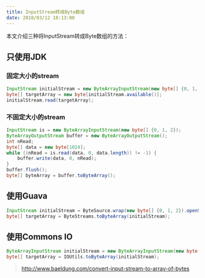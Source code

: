 ```yaml
---
title: InputStream转成Byte数组
date: 2018/03/12 18:13:00
---
```


本文介绍三种将InputStream转成Byte数组的方法：

## 只使用JDK

### 固定大小的stream

```java
InputStream initialStream = new ByteArrayInputStream(new byte[] {0, 1, 2});
byte[] targetArray = new byte[initialStream.available()];
initialStream.read(targetArray);
```

### 不固定大小的stream

```java
InputStream is = new ByteArrayInputStream(new byte[] {0, 1, 2});
ByteArrayOutputStream buffer = new ByteArrayOutputStream();
int nRead;
byte[] data = new byte[1024];
while ((nRead = is.read(data, 0, data.length)) != -1) {
    buffer.write(data, 0, nRead);
}
buffer.flush();
byte[] byteArray = buffer.toByteArray();
```

## 使用Guava

```java
InputStream initialStream = ByteSource.wrap(new byte[] {0, 1, 2}).openStream();
byte[] targetArray = ByteStreams.toByteArray(initialStream);
```

## 使用Commons IO

```java
ByteArrayInputStream initialStream = new ByteArrayInputStream(new byte[] {0, 1, 2});
byte[] targetArray = IOUtils.toByteArray(initialStream);
```

> http://www.baeldung.com/convert-input-stream-to-array-of-bytes

